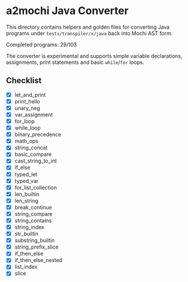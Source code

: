# a2mochi Java Converter

This directory contains helpers and golden files for converting Java programs under `tests/transpiler/x/java` back into Mochi AST form.

Completed programs: 29/103

The converter is experimental and supports simple variable declarations,
assignments, print statements and basic `while`/`for` loops.

## Checklist
- [x] let_and_print
- [x] print_hello
- [x] unary_neg
- [x] var_assignment
- [x] for_loop
- [x] while_loop
- [x] binary_precedence
- [x] math_ops
- [x] string_concat
- [x] basic_compare
- [x] cast_string_to_int
- [x] if_else
- [x] typed_let
- [x] typed_var
- [x] for_list_collection
- [x] len_builtin
- [x] len_string
- [x] break_continue
- [x] string_compare
- [x] string_contains
- [x] string_index
- [x] str_builtin
- [x] substring_builtin
- [x] string_prefix_slice
- [x] if_then_else
- [x] if_then_else_nested
- [x] list_index
- [x] slice
